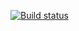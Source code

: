 [![Build status](https://ci.appveyor.com/api/projects/status/ep5254efynx0f83c?svg=true)](https://ci.appveyor.com/project/raptor-vrn/ajs-hometask-8-map)